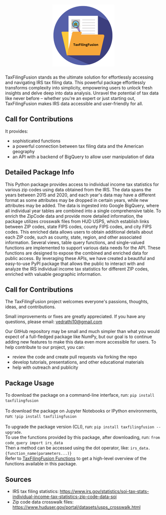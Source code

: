 <h1 align="center">
<img src="https://raw.githubusercontent.com/vrathi101/uszipstats/main/Logo/TaxFilingFusion.png" alt="Project Logo" height="200" width="200" style="display: inline-block;">
</h1>

TaxFilingFusion stands as the ultimate solution for effortlessly accessing and navigating IRS tax filing data. This powerful package effortlessly transforms complexity into simplicity, empowering users to unlock fresh insights and delve deep into data analysis. Unravel the potential of tax data like never before – whether you're an expert or just starting out, TaxFilingFusion makes IRS data accessible and user-friendly for all.

Call for Contributions
----------------------
It provides:
- sophisticated functions
- a powerful connection between tax filing data and the American geography
- an API with a backend of BigQuery to allow user manipulation of data

Detailed Package Info
----------------------
This Python package provides access to individual income tax statistics for various zip codes using data obtained from the IRS. The data spans the years between 2015 and 2020, and each year's data may have a different format as some attributes may be dropped in certain years, while new attributes may be added. 
The data is ingested into Google BigQuery, where all individual year tables are combined into a single comprehensive table. To enrich the ZipCode data and provide more detailed information, the package utilizes crosswalk files from HUD USPS, which establish links between ZIP codes, state FIPS codes, county FIPS codes, and city FIPS codes. This enriched data allows users to obtain additional details about each ZIP code, such as county, state, region, and other associated information.
Several views, table query functions, and single-valued functions are implemented to support various data needs for the API. These functions are designed to expose the combined and enriched data for public access. By leveraging these APIs, we have created a beautiful and easy-to-use PyPI package that allows the public to interact with and analyze the IRS individual income tax statistics for different ZIP codes, enriched with valuable geographic information.

Call for Contributions
----------------------

The TaxFilingFusion project welcomes everyone's passions, thoughts, ideas, and contributions.

Small improvements or fixes are greatly appreciated. 
If you have any questions, please email: vedrathi10@gmail.com

Our GitHub repository may be small and much simpler than what you would expect of a full-fledged package like NumPy,
but our goal is to continue adding new features to make this data even more accessible for users.
To help contribute to our project, you can:
- review the code and create pull requests via forking the repo
- develop tutorials, presentations, and other educational materials
- help with outreach and publicity


Package Usage
----------------------
To download the package on a command-line interface, run:
    `pip install taxfilingfusion`
<br>  
To download the package on Jupyter Notebooks or IPython environments, run:
    `!pip install taxfilingfusion`
<br>  
To upgrade the package version (CLI), run: 
    `pip install taxfilingfusion --upgrade`.
<br>
To use the functions provided by this package, after downloading, run: 
    `from code_query import irs_data`
<br>
Then a method can be accessed using the dot operator, like:
    `irs_data.{function_name(parameters...)}`
<br>
Refer to [TaxFilingFusion Functions](https://drive.google.com/file/d/1rd2jFGZKyjYnAAWVM4uDio7Oc9cfy8fR/view?usp=sharing) to get a high-level overview of the functions available in this package. 
<br>

Sources
----------------------
- IRS tax filing statistics: https://www.irs.gov/statistics/soi-tax-stats-individual-income-tax-statistics-zip-code-data-soi
- Zip code data crosswalk files: https://www.huduser.gov/portal/datasets/usps_crosswalk.html
